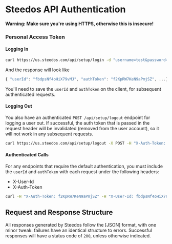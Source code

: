 # Steedos API Authentication

**Warning: Make sure you're using HTTPS, otherwise this is insecure!**

### Personal Access Token

#### Logging In


```bash 
curl https://us.steedos.com/api/setup/login -d "username=test&password=password"
```

And the response will look like
```javascript
{ "userId": "fbdpsNf4oHiX79vMJ", "authToken": "f2KpRW7KeN9aPmjSZ", ...}
```

You'll need to save the `userId` and `authToken` on the client, for subsequent authenticated requests.

#### Logging Out
  
You also have an authenticated `POST /api/setup/logout` endpoint for logging a user out. If successful, the
auth token that is passed in the request header will be invalidated (removed from the user account),
so it will not work in any subsequent requests.
```bash
curl https://us.steedos.com/api/setup/logout -X POST -H "X-Auth-Token: f2KpRW7KeN9aPmjSZ" -H "X-User-Id: fbdpsNf4oHiX79vMJ"
```

#### Authenticated Calls

For any endpoints that require the default authentication, you must include the `userId` and
`authToken` with each request under the following headers:
- X-User-Id
- X-Auth-Token

```bash
curl -H "X-Auth-Token: f2KpRW7KeN9aPmjSZ" -H "X-User-Id: fbdpsNf4oHiX79vMJ" https://us.steedos.com/api/organizations/
```

## Request and Response Structure

All responses generated by Steedos follow the [JSON] format, with one minor tweak: failures have
an identical structure to errors. Successful responses will have a status code of `200`, unless 
otherwise indicated. 
